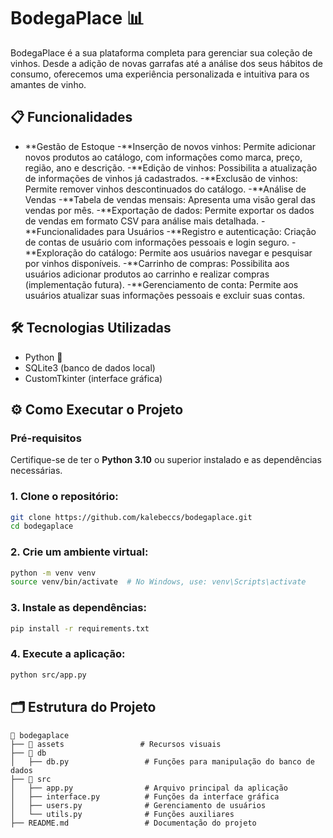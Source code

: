 # BodegaPlace 📊

BodegaPlace é a sua plataforma completa para gerenciar sua coleção de vinhos. Desde a adição de novas garrafas até a análise dos seus hábitos de consumo, oferecemos uma experiência personalizada e intuitiva para os amantes de vinho.

## 📋 Funcionalidades

- **Gestão de Estoque
-**Inserção de novos vinhos: Permite adicionar novos produtos ao catálogo, com informações como marca, preço, região, ano e descrição.
-**Edição de vinhos: Possibilita a atualização de informações de vinhos já cadastrados.
-**Exclusão de vinhos: Permite remover vinhos descontinuados do catálogo.
-**Análise de Vendas
-**Tabela de vendas mensais: Apresenta uma visão geral das vendas por mês.
-**Exportação de dados: Permite exportar os dados de vendas em formato CSV para análise mais detalhada.
-**Funcionalidades para Usuários
-**Registro e autenticação: Criação de contas de usuário com informações pessoais e login seguro.
-**Exploração do catálogo: Permite aos usuários navegar e pesquisar por vinhos disponíveis.
-**Carrinho de compras: Possibilita aos usuários adicionar produtos ao carrinho e realizar compras (implementação futura).
-**Gerenciamento de conta: Permite aos usuários atualizar suas informações pessoais e excluir suas contas.

## 🛠️ Tecnologias Utilizadas

- Python 🐍
- SQLite3 (banco de dados local)
- CustomTkinter (interface gráfica)

## ⚙️ Como Executar o Projeto

### Pré-requisitos

Certifique-se de ter o **Python 3.10** ou superior instalado e as dependências necessárias.

### 1. Clone o repositório:

```bash
git clone https://github.com/kalebeccs/bodegaplace.git
cd bodegaplace
```

### 2. Crie um ambiente virtual:

```bash
python -m venv venv
source venv/bin/activate  # No Windows, use: venv\Scripts\activate
```

### 3. Instale as dependências:

```bash
pip install -r requirements.txt
```

### 4. Execute a aplicação:

```bash
python src/app.py
```

## 🗂️ Estrutura do Projeto

```plaintext
📁 bodegaplace
├── 📂 assets                 # Recursos visuais
├── 📂 db
│   ├── db.py                 # Funções para manipulação do banco de dados
├── 📂 src
│   ├── app.py                # Arquivo principal da aplicação
│   ├── interface.py          # Funções da interface gráfica
│   ├── users.py              # Gerenciamento de usuários
│   └── utils.py              # Funções auxiliares
├── README.md                 # Documentação do projeto
```


